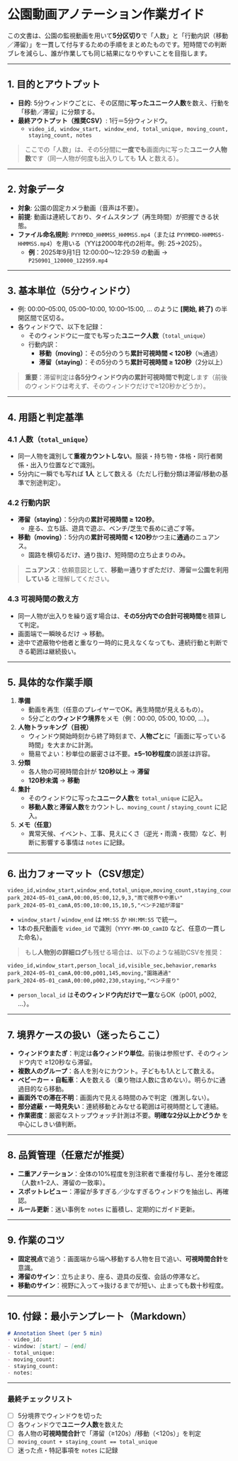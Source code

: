 # 公園動画アノテーション作業ガイド

この文書は、公園の監視動画を用いて**5分区切り**で「人数」と「行動内訳（移動／滞留）」を一貫して付与するための手順をまとめたものです。短時間での判断ブレを減らし、誰が作業しても同じ結果になりやすいことを目指します。

---

## 1. 目的とアウトプット
- **目的**: 5分ウィンドウごとに、その区間に**写ったユニーク人数**を数え、行動を「移動／滞留」に分類する。
- **最終アウトプット（推奨CSV）**: 1行＝5分ウィンドウ。
  - `video_id, window_start, window_end, total_unique, moving_count, staying_count, notes`

> ここでの「人数」は、その5分間に**一度でも**画面内に写った**ユニーク人物数**です（同一人物が何度も出入りしても **1人** と数える）。

---

## 2. 対象データ
- **対象**: 公園の固定カメラ動画（音声は不要）。
- **前提**: 動画は連続しており、タイムスタンプ（再生時間）が把握できる状態。
- **ファイル命名規則**: `PYYMMDD_HHMMSS_HHMMSS.mp4`（または `PYYMMDD-HHMMSS-HHMMSS.mp4`）を用いる（YYは2000年代の2桁年。例: 25→2025）。  
  - **例**：2025年9月1日 12:00:00〜12:29:59 の動画 → `P250901_120000_122959.mp4`

---

## 3. 基本単位（5分ウィンドウ）
- 例: 00:00–05:00, 05:00–10:00, 10:00–15:00, … のように **[開始, 終了)** の半開区間で区切る。
- 各ウィンドウで、以下を記録：
  - そのウィンドウに一度でも写った**ユニーク人数**（`total_unique`）
  - 行動内訳：
    - **移動（moving）**：その5分のうち**累計可視時間 < 120秒**（≒通過）
    - **滞留（staying）**：その5分のうち**累計可視時間 ≥ 120秒**（2分以上）

> **重要**：滞留判定は**各5分ウィンドウ内の累計可視時間で判定**します（前後のウィンドウは考えず、そのウィンドウだけで≥120秒かどうか）。

---

## 4. 用語と判定基準
### 4.1 人数（`total_unique`）
- 同一人物を識別して**重複カウントしない**。服装・持ち物・体格・同行者関係・出入り位置などで識別。
- 5分内に一瞬でも写れば **1人** として数える（ただし行動分類は滞留/移動の基準で別途判定）。

### 4.2 行動内訳
- **滞留（staying）**：5分内の**累計可視時間 ≥ 120秒**。
  - 座る、立ち話、遊具で遊ぶ、ベンチ/芝生で長めに過ごす等。
- **移動（moving）**：5分内の**累計可視時間 < 120秒**かつ主に**通過**のニュアンス。
  - 園路を横切るだけ、通り抜け、短時間の立ち止まりのみ。

> **ニュアンス**：依頼意図として、**移動＝通りすぎただけ**、**滞留＝公園を利用している** と理解してください。

### 4.3 可視時間の数え方
- 同一人物が出入りを繰り返す場合は、**その5分内での合計可視時間**を積算して判定。
- 画面端で一瞬映るだけ → 移動。
- 途中で遮蔽物や他者と重なり一時的に見えなくなっても、連続行動と判断できる範囲は継続扱い。

---

## 5. 具体的な作業手順
1. **準備**
   - 動画を再生（任意のプレイヤーでOK。再生時間が見えるもの）。
   - 5分ごとの**ウィンドウ境界**をメモ（例：00:00, 05:00, 10:00, …）。
2. **人物トラッキング（目視）**
   - ウィンドウ開始時刻から終了時刻まで、**人物ごと**に「画面に写っている時間」を大まかに計測。
   - 簡易でよい：秒単位の厳密さは不要。**±5–10秒程度**の誤差は許容。
3. **分類**
   - 各人物の可視時間合計が **120秒以上** → **滞留**
   - **120秒未満** → **移動**
4. **集計**
   - そのウィンドウに写った**ユニーク人数**を `total_unique` に記入。
   - **移動人数**と**滞留人数**をカウントし、`moving_count` / `staying_count` に記入。
5. **メモ（任意）**
   - 異常天候、イベント、工事、見えにくさ（逆光・雨滴・夜間）など、判断に影響する事情は `notes` に記録。

---

## 6. 出力フォーマット（CSV想定）
```csv
video_id,window_start,window_end,total_unique,moving_count,staying_count,notes
park_2024-05-01_camA,00:00,05:00,12,9,3,"雨で視界やや悪い"
park_2024-05-01_camA,05:00,10:00,15,10,5,"ベンチ2組が滞留"
```
- `window_start` / `window_end` は `MM:SS` か `HH:MM:SS` で統一。
- 1本の長尺動画を `video_id` で識別（`YYYY-MM-DD_camID` など、任意の一貫した命名）。

> もし**人物別の詳細ログ**も残せる場合は、以下のような補助CSVを推奨：
```csv
video_id,window_start,person_local_id,visible_sec,behavior,remarks
park_2024-05-01_camA,00:00,p001,145,moving,"園路通過"
park_2024-05-01_camA,00:00,p002,230,staying,"ベンチ座り"
```
- `person_local_id` は**そのウィンドウ内だけで一意**ならOK（p001, p002, …）。

---

## 7. 境界ケースの扱い（迷ったらここ）
- **ウィンドウまたぎ**：判定は**各ウィンドウ単位**。前後は参照せず、そのウィンドウ内で ≥120秒なら滞留。
- **複数人のグループ**：各人を別々にカウント。子どもも1人として数える。
- **ベビーカー・自転車**：**人**を数える（乗り物は人数に含めない）。明らかに通過目的なら移動。
- **画面外での滞在不明**：画面内で見える時間のみで判定（推測しない）。
- **部分遮蔽・一時見失い**：連続移動とみなせる範囲は可視時間として連結。
- **作業密度**：厳密なストップウォッチ計測は不要。**明確な2分以上かどうか** を中心にしきい値判断。

---

## 8. 品質管理（任意だが推奨）
- **二重アノテーション**：全体の10%程度を別注釈者で重複付与し、差分を確認（人数±1–2人、滞留の一致率）。
- **スポットレビュー**：滞留が多すぎる／少なすぎるウィンドウを抽出し、再確認。
- **ルール更新**：迷い事例を `notes` に蓄積し、定期的にガイド更新。

---

## 9. 作業のコツ
- **固定視点**で追う：画面端から端へ移動する人物を目で追い、**可視時間合計**を意識。
- **滞留のサイン**：立ち止まり、座る、遊具の反復、会話の停滞など。
- **移動のサイン**：視野に入って→抜けるまでが短い、止まっても数十秒程度。

---

## 10. 付録：最小テンプレート（Markdown）
```md
# Annotation Sheet (per 5 min)
- video_id:
- window: [start] – [end]
- total_unique: 
- moving_count:
- staying_count:
- notes:
```

---

### 最終チェックリスト
- [ ] 5分境界でウィンドウを切った
- [ ] 各ウィンドウで**ユニーク人数**を数えた
- [ ] 各人物の**可視時間合計**で「滞留（≥120s）/移動（<120s）」を判定
- [ ] `moving_count + staying_count == total_unique`
- [ ] 迷った点・特記事項を `notes` に記録

